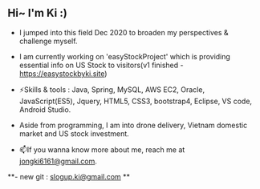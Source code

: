 ## Hi~ I'm Ki :)

- I jumped into this field Dec 2020 to broaden my perspectives & challenge myself.
- I am currently working on 'easyStockProject' which is providing essential info on US Stock to visitors(v1 finished - https://easystockbyki.site)
- ⚡Skills & tools : Java, Spring, MySQL, AWS EC2, Oracle, JavaScript(ES5), Jquery, HTML5, CSS3, bootstrap4, Eclipse, VS code, Android Studio.

- Aside from programming, I am into drone delivery, Vietnam domestic market and US stock investment.  
- 📫If you wanna know more about me, reach me at jongki6161@gmail.com.

**- new git : slogup.ki@gmail.com
**
